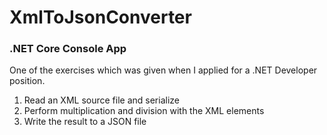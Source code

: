 # XmlToJsonConverter
### .NET Core Console App
One of the exercises which was given when I applied for a .NET Developer position. 

1. Read an XML source file and serialize
2. Perform multiplication and division with the XML elements
3. Write the result to a JSON file
